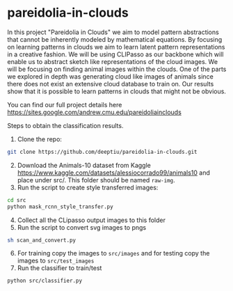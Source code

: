 # pareidolia-in-clouds

In this project "Pareidolia in Clouds" we aim to model pattern abstractions that cannot be inherently modeled by mathematical equations. By focusing on learning patterns in clouds we aim to learn latent pattern representations in a creative fashion. We will be using CLIPasso as our backbone which will enable us to abstract sketch like representations of the cloud images. We will be focusing on finding animal images within the clouds. One of the parts we explored in depth was generating cloud like images of animals since there does not exist an extensive cloud database to train on. Our results show that it is possible to learn patterns in clouds that might not be obvious. 

You can find our full project details here https://sites.google.com/andrew.cmu.edu/pareidoliainclouds

Steps to obtain the classification results.

1. Clone the repo: 
```bash
git clone https://github.com/deeptiu/pareidolia-in-clouds.git
```
2. Download the Animals-10 dataset from Kaggle https://www.kaggle.com/datasets/alessiocorrado99/animals10 and place under src/. This folder should be named `raw-img`.
3. Run the script to create style transferred images:
```bash
cd src
python mask_rcnn_style_transfer.py
```
4. Collect all the CLipasso output images to this folder 
5. Run the script to convert svg images to pngs 
```bash
sh scan_and_convert.py 
```
6. For training copy the images to `src/images` and for testing copy the images to `src/test_images`
7. Run the classifier to train/test 
```bash
python src/classifier.py 
```
